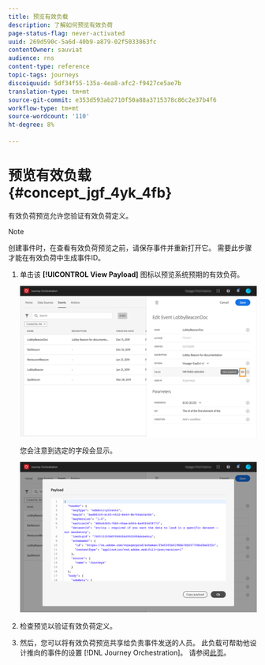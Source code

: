 ```yaml
---
title: 预览有效负载
description: 了解如何预览有效负荷
page-status-flag: never-activated
uuid: 269d590c-5a6d-40b9-a879-02f5033863fc
contentOwner: sauviat
audience: rns
content-type: reference
topic-tags: journeys
discoiquuid: 5df34f55-135a-4ea8-afc2-f9427ce5ae7b
translation-type: tm+mt
source-git-commit: e353d593ab2710f50a88a3715378c86c2e37b4f6
workflow-type: tm+mt
source-wordcount: '110'
ht-degree: 8%

---
```




# 预览有效负载 {#concept_jgf_4yk_4fb}

有效负荷预览允许您验证有效负荷定义。

>[!NOTE]
>
>创建事件时，在查看有效负荷预览之前，请保存事件并重新打开它。 需要此步骤才能在有效负荷中生成事件ID。

1. 单击该 **[!UICONTROL View Payload]** 图标以预览系统预期的有效负荷。

   ![](../assets/journey13.png)

   您会注意到选定的字段会显示。

   ![](../assets/journey14.png)

1. 检查预览以验证有效负荷定义。

1. 然后，您可以将有效负荷预览共享给负责事件发送的人员。 此负载可帮助他设计推向的事件的设置 [!DNL Journey Orchestration]。 请参阅[此页](../event/additional-steps-to-send-events-to-journey-orchestration.md)。

